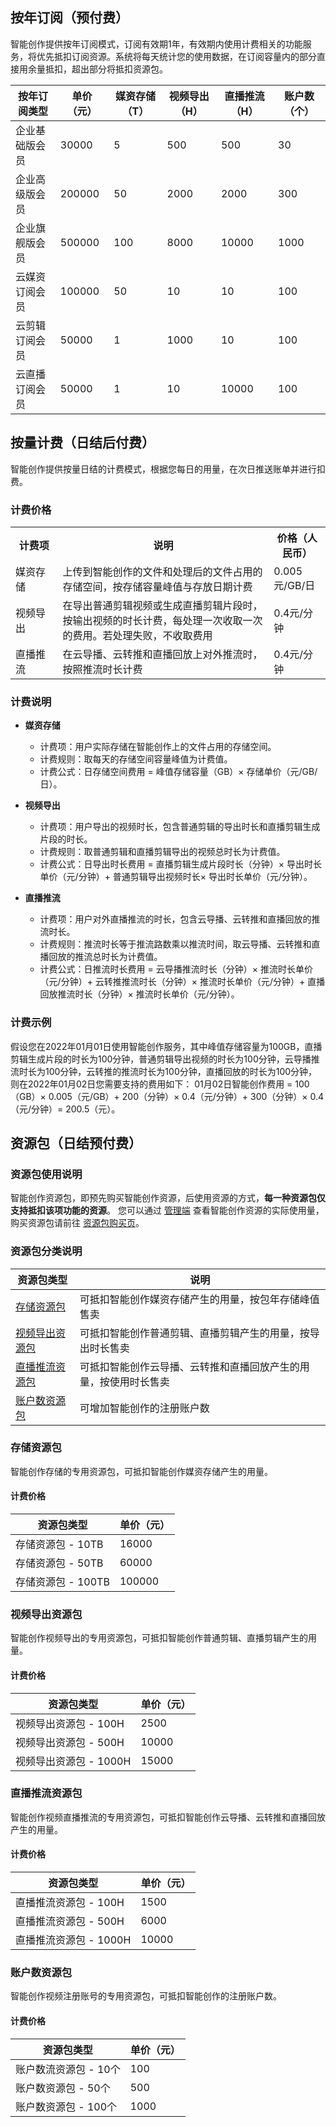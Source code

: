 [](id:member)
## 按年订阅（预付费）
智能创作提供按年订阅模式，订阅有效期1年，有效期内使用计费相关的功能服务，将优先抵扣订阅资源。系统将每天统计您的使用数据，在订阅容量内的部分直接用余量抵扣，超出部分将抵扣资源包。

| 按年订阅类型       | 单价（元） | 媒资存储（T） | 视频导出（H） | 直播推流（H） | 账户数（个） |
| -------------- | ---------- | ------------- | ------------- | ------------- | ------------ |
| 企业基础版会员 | 30000      | 5             | 500           | 500           | 30           |
| 企业高级版会员 | 200000     | 50            | 2000          | 2000          | 300          |
| 企业旗舰版会员 | 500000     | 100           | 8000          | 10000         | 1000         |
| 云媒资订阅会员 | 100000     | 50            | 10            | 10            | 100          |
| 云剪辑订阅会员 | 50000      | 1             | 1000          | 10            | 100          |
| 云直播订阅会员 | 50000      | 1             | 10            | 10000         | 100          |

[](id:amount)
## 按量计费（日结后付费）
智能创作提供按量日结的计费模式，根据您每日的用量，在次日推送账单并进行扣费。

[](id:a_price)
### 计费价格

<table>
<tr><th width=15%>计费项</th><th>说明</th><th width=18%>价格（人民币）</th></tr>
<tr>
<td>媒资存储</td>
<td>上传到智能创作的文件和处理后的文件占用的存储空间，按存储容量峰值与存放日期计费</td>
<td>0.005元/GB/日</td>
</tr><tr>
<td>视频导出</td>
<td>在导出普通剪辑视频或生成直播剪辑片段时，按输出视频的时长计费，每处理一次收取一次的费用。若处理失败，不收取费用</td>
<td>0.4元/分钟</td>
</tr><tr>
<td>直播推流</td>
<td>在云导播、云转推和直播回放上对外推流时，按照推流时长计费</td>
<td>0.4元/分钟</td>
</tr></table>


[](id:a_explain)
### 计费说明

- **媒资存储**
  - 计费项：用户实际存储在智能创作上的文件占用的存储空间。
  - 计费规则：取每天的存储空间容量峰值为计费值。
  - 计费公式：日存储空间费用 = 峰值存储容量（GB）× 存储单价（元/GB/日）。

- **视频导出**
  - 计费项：用户导出的视频时长，包含普通剪辑的导出时长和直播剪辑生成片段的时长。
  - 计费规则：取普通剪辑和直播剪辑导出的视频总时长为计费值。
  - 计费公式：日导出时长费用 = 直播剪辑生成片段时长（分钟）× 导出时长单价（元/分钟）+ 普通剪辑导出视频时长× 导出时长单价（元/分钟）。

- **直播推流**
  - 计费项：用户对外直播推流的时长，包含云导播、云转推和直播回放的推流时长。
  - 计费规则：推流时长等于推流路数乘以推流时间，取云导播、云转推和直播回放的推流总时长为计费值。
  - 计费公式：日推流时长费用 = 云导播推流时长（分钟）× 推流时长单价（元/分钟）+ 云转推推流时长（分钟）× 推流时长单价（元/分钟）+ 直播回放推流时长（分钟）× 推流时长单价（元/分钟）。

[](id:a_example)
### 计费示例

假设您在2022年01月01日使用智能创作服务，其中峰值存储容量为100GB，直播剪辑生成片段的时长为100分钟，普通剪辑导出视频的时长为100分钟，云导播推流时长为100分钟，云转推的推流时长为100分钟，直播回放的时长为100分钟，则在2022年01月02日您需要支持的费用如下：
01月02日智能创作费用 = 100（GB）× 0.005（元/GB）+ 200（分钟）× 0.4（元/分钟）+ 300（分钟）× 0.4（元/分钟）= 200.5（元）。



[](id:package)
## 资源包（日结预付费）

### 资源包使用说明

智能创作资源包，即预先购买智能创作资源，后使用资源的方式，**每一种资源包仅支持抵扣该项功能的资源**。
您可以通过 [管理端](https://cme.cloud.tencent.com/) 查看智能创作资源的实际使用量，购买资源包请前往 [资源包购买页](https://buy.cloud.tencent.com/cme)。


### 资源包分类说明

| 资源包类型          | 说明                                                         | 
| ------------------- | ------------------------------------------------------------ | 
| [存储资源包](#save)    | 可抵扣智能创作媒资存储产生的用量，按包年存储峰值售卖 |
| [视频导出资源包](#upload) | 可抵扣智能创作普通剪辑、直播剪辑产生的用量，按导出时长售卖 | 
| [直播推流资源包]($push) | 可抵扣智能创作云导播、云转推和直播回放产生的用量，按使用时长售卖 | 
| [账户数资源包](#account)  | 可增加智能创作的注册账户数                          | 

[](id:save)
### 存储资源包
智能创作存储的专用资源包，可抵扣智能创作媒资存储产生的用量。

#### 计费价格
| 资源包类型          |  单价（元） |
| ------------------- | ---------- |
| 存储资源包 - 10TB    | 16000    |
| 存储资源包 - 50TB    | 60000   |
| 存储资源包 - 100TB    |100000    |

[](id:upload)
### 视频导出资源包
智能创作视频导出的专用资源包，可抵扣智能创作普通剪辑、直播剪辑产生的用量。

#### 计费价格
| 资源包类型          |  单价（元） |
| ------------------- | ---------- |
| 视频导出资源包 - 100H    | 2500    |
| 视频导出资源包 - 500H    | 10000   |
| 视频导出资源包 - 1000H    |15000    |

[](id:push)
### 直播推流资源包
智能创作视频直播推流的专用资源包，可抵扣智能创作云导播、云转推和直播回放产生的用量。

#### 计费价格
| 资源包类型          |  单价（元） |
| ------------------- | ---------- |
| 直播推流资源包 - 100H    | 1500    |
| 直播推流资源包 - 500H    | 6000   |
| 直播推流资源包 - 1000H    |10000    |

[](id:account)
### 账户数资源包
智能创作视频注册账号的专用资源包，可抵扣智能创作的注册账户数。

#### 计费价格
| 资源包类型          |  单价（元） |
| ------------------- | ---------- |
| 账户数流资源包 - 10个    | 100   |
| 账户数资源包 - 50个   | 500  |
| 账户数资源包 - 100个    |1000    |


